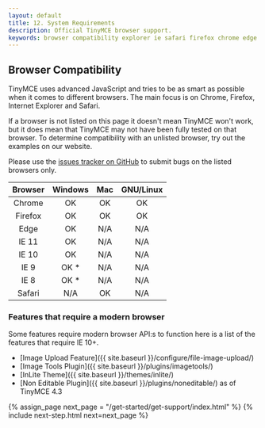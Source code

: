 ```yaml
---
layout: default
title: 12. System Requirements
description: Official TinyMCE browser support.
keywords: browser compatibility explorer ie safari firefox chrome edge
---
```


## Browser Compatibility

TinyMCE uses advanced JavaScript and tries to be as smart as possible when it comes to different browsers. The main focus is on Chrome, Firefox, Internet Explorer and Safari.

If a browser is not listed on this page it doesn't mean TinyMCE won't work, but it does mean that TinyMCE may not have been fully tested on that browser. To determine compatibility with an unlisted browser, try out the examples on our website.

Please use the [issues tracker on GitHub](https://github.com/tinymce/tinymce/issues) to submit bugs on the listed browsers only.

|Browser | Windows | Mac | GNU/Linux |
|:------:|:-------:|:---:|:---------:|
|Chrome  | OK      | OK  | OK |
|Firefox | OK      | OK  | OK |
|Edge    | OK      | N/A | N/A |
|IE 11   | OK      | N/A | N/A |
|IE 10   | OK      | N/A | N/A |
|IE 9    | OK *    | N/A | N/A |
|IE 8    | OK *    | N/A | N/A |
|Safari  | N/A     | OK  | N/A |

### Features that require a modern browser

Some features require modern browser API:s to function here is a list of the features that require IE 10+.

* [Image Upload Feature]({{ site.baseurl }}/configure/file-image-upload/)
* [Image Tools Plugin]({{ site.baseurl }}/plugins/imagetools/)
* [InLite Theme]({{ site.baseurl }}/themes/inlite/)
* [Non Editable Plugin]({{ site.baseurl }}/plugins/noneditable/) as of TinyMCE 4.3

{% assign_page next_page = "/get-started/get-support/index.html" %}
{% include next-step.html next=next_page %}
